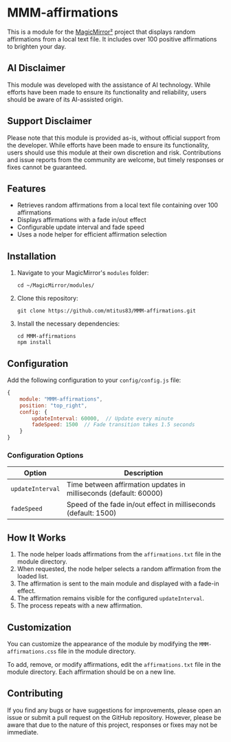 # MMM-affirmations

This is a module for the [MagicMirror²](https://github.com/MichMich/MagicMirror/) project that displays random affirmations from a local text file. It includes over 100 positive affirmations to brighten your day.

## AI Disclaimer

This module was developed with the assistance of AI technology. While efforts have been made to ensure its functionality and reliability, users should be aware of its AI-assisted origin.

## Support Disclaimer

Please note that this module is provided as-is, without official support from the developer. While efforts have been made to ensure its functionality, users should use this module at their own discretion and risk. Contributions and issue reports from the community are welcome, but timely responses or fixes cannot be guaranteed.

## Features

- Retrieves random affirmations from a local text file containing over 100 affirmations
- Displays affirmations with a fade in/out effect
- Configurable update interval and fade speed
- Uses a node helper for efficient affirmation selection

## Installation

1. Navigate to your MagicMirror's `modules` folder:
   ```
   cd ~/MagicMirror/modules/
   ```
2. Clone this repository:
   ```
   git clone https://github.com/mtitus83/MMM-affirmations.git
   ```
3. Install the necessary dependencies:
   ```
   cd MMM-affirmations
   npm install
   ```

## Configuration

Add the following configuration to your `config/config.js` file:

```javascript
{
    module: "MMM-affirmations",
    position: "top_right",
    config: {
        updateInterval: 60000,  // Update every minute
        fadeSpeed: 1500  // Fade transition takes 1.5 seconds
    }
}
```

### Configuration Options

| Option | Description |
|--------|-------------|
| `updateInterval` | Time between affirmation updates in milliseconds (default: 60000) |
| `fadeSpeed` | Speed of the fade in/out effect in milliseconds (default: 1500) |

## How It Works

1. The node helper loads affirmations from the `affirmations.txt` file in the module directory.
2. When requested, the node helper selects a random affirmation from the loaded list.
3. The affirmation is sent to the main module and displayed with a fade-in effect.
4. The affirmation remains visible for the configured `updateInterval`.
5. The process repeats with a new affirmation.

## Customization

You can customize the appearance of the module by modifying the `MMM-affirmations.css` file in the module directory.

To add, remove, or modify affirmations, edit the `affirmations.txt` file in the module directory. Each affirmation should be on a new line.

## Contributing

If you find any bugs or have suggestions for improvements, please open an issue or submit a pull request on the GitHub repository. However, please be aware that due to the nature of this project, responses or fixes may not be immediate.
